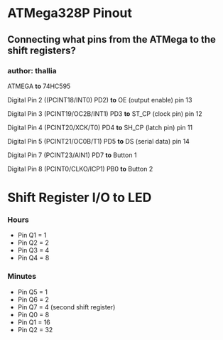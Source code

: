 # ATMega328P Pinout
## Connecting what pins from the ATMega to the shift registers?
### author: thallia

ATMEGA **to** 74HC595

Digital Pin 2 ((PCINT18/INT0) PD2) **to** OE (output enable) pin 13

Digital Pin 3 (PCINT19/OC2B/INT1) PD3 **to** ST_CP (clock pin) pin 12

Digital Pin 4 (PCINT20/XCK/T0) PD4 **to** SH_CP (latch pin) pin 11

Digital Pin 5 (PCINT21/OC0B/T1) PD5 **to** DS (serial data) pin 14

Digital Pin 7 (PCINT23/AIN1) PD7 **to** Button 1

Digital Pin 8 (PCINT0/CLKO/ICP1) PB0 **to** Button 2



# Shift Register I/O to LED

### Hours

- Pin Q1 = 1
- Pin Q2 = 2
- Pin Q3 = 4
- Pin Q4 = 8

### Minutes

- Pin Q5 = 1
- Pin Q6 = 2
- Pin Q7 = 4
(second shift register)
- Pin Q0 = 8
- Pin Q1 = 16
- Pin Q2 = 32
